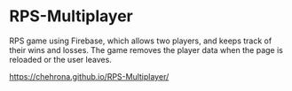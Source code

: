 # RPS-Multiplayer

RPS game using Firebase, which allows two players, and keeps track of their wins and losses. 
The game removes the player data when the page is reloaded or the user leaves. 

https://chehrona.github.io/RPS-Multiplayer/
